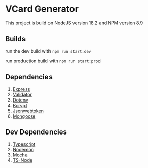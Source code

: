 # VCard Generator

This project is build on NodeJS version 18.2 and NPM version 8.9

## Builds

run the dev build with `npm run start:dev`

run production build with `npm run start:prod`

## Dependencies

1. [Express](https://www.npmjs.com/package/express)
2. [Validator](https://www.npmjs.com/package/validator)
3. [Dotenv](https://www.nmpjs.com/package/dotenv)
4. [Bcrypt](https://www.nmpjs.com/package/bcrypt)
5. [Jsonwebtoken](https://www.nmpjs.com/package/jsonwebtoken)
6. [Mongoose](https://www.nmpjs.com/package/mongoose)

## Dev Dependencies

1. [Typescript](https://www.npmjs.com/package/typescript)
2. [Nodemon](https://www.npmjs.com/package/nodemon)
3. [Mocha](https://www.nmpjs.com/package/mocha)
4. [TS-Node](https://www.nmpjs.com/package/ts-node)
